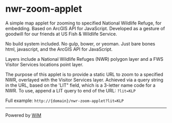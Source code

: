 # nwr-zoom-applet
A simple map applet for zooming to specified National Wildlife Refuge, for embedding. Based on ArcGIS API for JavaScript. Developed as a gesture of goodwill for our friends at US Fish & Wildlife Service.

No build system included. No gulp, bower, or yeoman. Just bare bones html, javascript, and the ArcGIS API for JavaScript.

Layers include a National Wildlife Refuges (NWR) polygon layer and a FWS Visitor Services locations point layer.

The purpose of this applet is to provide a static URL to zoom to a specified NWR, overlayed with the Visitor Services layer. Achieved via a query string in the URL, based on the 'LIT" field, which is a 3-letter name code for a NWR. To use, append a LIT query to end of the URL: `?lit=KLP`

Full example: `http://{domain}/nwr-zoom-applet?lit=KLP`


----------
Powered by [WiM](wim.usgs.gov)
